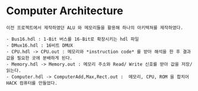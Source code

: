 # Computer  Architecture  

	이전 프로젝트에서 제작하였던 ALU 와 메모리들을 활용해 하나의 아키텍쳐를 제작하였다.  
    
    - Bus16.hdl : 1-Bit 버스를 16-Bit로 확장시키는 hdl 파일  
    - DMux16.hdl : 16비트 DMUX
    - CPU.hdl -> CPU.out : 메모리와 *instruction code* 를 받아 해석을 한 후 결과값을 필요한 곳에 분배하게 된다.  
    - Memory.hdl -> Memory.out : 메모리 주소와 Read/ Write 신호를 받아 값을 저장/읽는다. 
    - Computer.hdl -> ComputerAdd,Max,Rect.out :  메모리, CPU, ROM 을 합치어 HACK 컴퓨터를 만들었다. 
